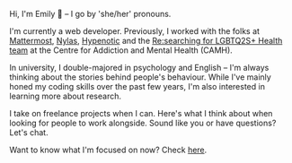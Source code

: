 Hi, I'm Emily 👋 – I go by 'she/her' pronouns.

I'm currently a web developer. Previously, I worked with the folks at [Mattermost](https://mattermost.com/), [Nylas](https://www.nylas.com/), [Hypenotic](https://hypenotic.com) and the [Re:searching for LGBTQ2S+ Health team](https://www.lgbtqhealth.ca/) at the Centre for Addiction and Mental Health (CAMH).

In university, I double-majored in psychology and English – I'm always thinking about the stories behind people's behaviour. While I've mainly honed my coding skills over the past few years, I'm also interested in learning more about research.

I take on freelance projects when I can. Here's what I think about when looking for people to work alongside. Sound like you or have questions? Let's chat.

Want to know what I'm focused on now? Check [here](/about/now).